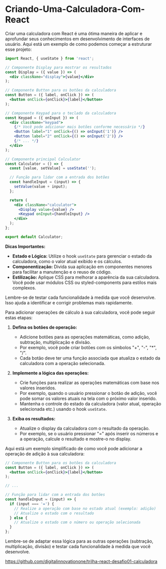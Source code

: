# Criando-Uma-Calculadora-Com-React

Criar uma calculadora com React é uma ótima maneira de aplicar e aprofundar seus conhecimentos em desenvolvimento de interfaces de usuário. Aqui está um exemplo de como podemos começar a estruturar esse projeto:

```jsx
import React, { useState } from 'react';

// Componente Display para mostrar os resultados
const Display = ({ value }) => (
  <div className="display">{value}</div>
);

// Componente Button para os botões da calculadora
const Button = ({ label, onClick }) => (
  <button onClick={onClick}>{label}</button>
);

// Componente Keypad para o teclado da calculadora
const Keypad = ({ onInput }) => (
  <div className="keypad">
    {/* Você pode adicionar mais botões conforme necessário */}
    <Button label="1" onClick={() => onInput('1')} />
    <Button label="2" onClick={() => onInput('2')} />
    {/* ... */}
  </div>
);

// Componente principal Calculator
const Calculator = () => {
  const [value, setValue] = useState('');

  // Função para lidar com a entrada dos botões
  const handleInput = (input) => {
    setValue(value + input);
  };

  return (
    <div className="calculator">
      <Display value={value} />
      <Keypad onInput={handleInput} />
    </div>
  );
};

export default Calculator;
```

**Dicas Importantes:**
- **Estado e Lógica:** Utilize o hook `useState` para gerenciar o estado da calculadora, como o valor atual exibido e os cálculos.
- **Componentização:** Divida sua aplicação em componentes menores para facilitar a manutenção e o reuso de código.
- **Estilização:** Aplique CSS para melhorar a aparência da sua calculadora. Você pode usar módulos CSS ou styled-components para estilos mais complexos.

Lembre-se de testar cada funcionalidade à medida que você desenvolve. Isso ajuda a identificar e corrigir problemas mais rapidamente. 

Para adicionar operações de cálculo à sua calculadora, você pode seguir estas etapas:

1. **Defina os botões de operação:**
   - Adicione botões para as operações matemáticas, como adição, subtração, multiplicação e divisão.
   - Por exemplo, você pode criar botões com os símbolos "+", "-", "*", "/".
   - Cada botão deve ter uma função associada que atualiza o estado da calculadora com a operação selecionada.

2. **Implemente a lógica das operações:**
   - Crie funções para realizar as operações matemáticas com base nos valores inseridos.
   - Por exemplo, quando o usuário pressionar o botão de adição, você pode somar os valores atuais na tela com o próximo valor inserido.
   - Mantenha o controle do estado da calculadora (valor atual, operação selecionada etc.) usando o hook `useState`.

3. **Exiba os resultados:**
   - Atualize o display da calculadora com o resultado da operação.
   - Por exemplo, se o usuário pressionar "=" após inserir os números e a operação, calcule o resultado e mostre-o no display.

Aqui está um exemplo simplificado de como você pode adicionar a operação de adição à sua calculadora:

```jsx
// Componente Button para os botões da calculadora
const Button = ({ label, onClick }) => (
  <button onClick={onClick}>{label}</button>
);

// ...

// Função para lidar com a entrada dos botões
const handleInput = (input) => {
  if (input === '=') {
    // Realize a operação com base no estado atual (exemplo: adição)
    // Atualize o estado com o resultado
  } else {
    // Atualize o estado com o número ou operação selecionada
  }
};
```

Lembre-se de adaptar essa lógica para as outras operações (subtração, multiplicação, divisão) e testar cada funcionalidade à medida que você desenvolve.

https://github.com/digitalinnovationone/trilha-react-desafio01-calculadora
